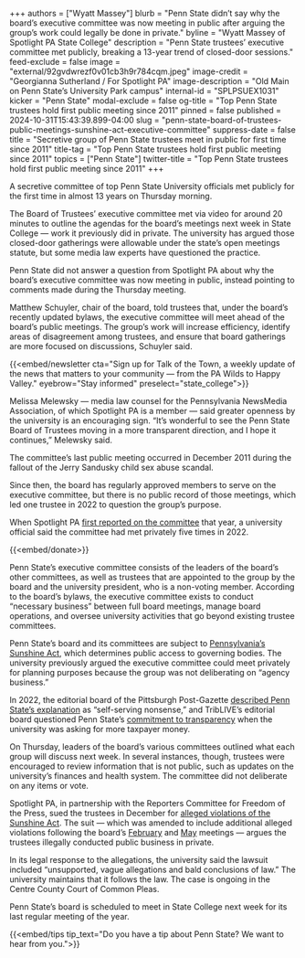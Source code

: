 +++
authors = ["Wyatt Massey"]
blurb = "Penn State didn’t say why the board’s executive committee was now meeting in public after arguing the group’s work could legally be done in private."
byline = "Wyatt Massey of Spotlight PA State College"
description = "Penn State trustees’ executive committee met publicly, breaking a 13-year trend of closed-door sessions."
feed-exclude = false
image = "external/92gvdwrezf0v01cb3h9r784cqm.jpeg"
image-credit = "Georgianna Sutherland / For Spotlight PA"
image-description = "Old Main on Penn State’s University Park campus"
internal-id = "SPLPSUEX1031"
kicker = "Penn State"
modal-exclude = false
og-title = "Top Penn State trustees hold first public meeting since 2011"
pinned = false
published = 2024-10-31T15:43:39.899-04:00
slug = "penn-state-board-of-trustees-public-meetings-sunshine-act-executive-committee"
suppress-date = false
title = "Secretive group of Penn State trustees meet in public for first time since 2011"
title-tag = "Top Penn State trustees hold first public meeting since 2011"
topics = ["Penn State"]
twitter-title = "Top Penn State trustees hold first public meeting since 2011"
+++

A secretive committee of top Penn State University officials met publicly for the first time in almost 13 years on Thursday morning.

The Board of Trustees’ executive committee met via video for around 20 minutes to outline the agendas for the board’s meetings next week in State College — work it previously did in private. The university has argued those closed-door gatherings were allowable under the state’s open meetings statute, but some media law experts have questioned the practice.

Penn State did not answer a question from Spotlight PA about why the board’s executive committee was now meeting in public, instead pointing to comments made during the Thursday meeting.

Matthew Schuyler, chair of the board, told trustees that, under the board’s recently updated bylaws, the executive committee will meet ahead of the board’s public meetings. The group’s work will increase efficiency, identify areas of disagreement among trustees, and ensure that board gatherings are more focused on discussions, Schuyler said.

{{<embed/newsletter cta="Sign up for Talk of the Town, a weekly update of the news that matters to your community — from the PA Wilds to Happy Valley." eyebrow="Stay informed" preselect="state_college">}}

Melissa Melewsky — media law counsel for the Pennsylvania NewsMedia Association, of which Spotlight PA is a member — said greater openness by the university is an encouraging sign. “It’s wonderful to see the Penn State Board of Trustees moving in a more transparent direction, and I hope it continues,” Melewsky said.

The committee’s last public meeting occurred in December 2011 during the fallout of the Jerry Sandusky child sex abuse scandal.

Since then, the board has regularly approved members to serve on the executive committee, but there is no public record of those meetings, which led one trustee in 2022 to question the group’s purpose.

When Spotlight PA <a href="https://www.spotlightpa.org/statecollege/2022/09/penn-state-board-of-trustees-sunshine-act-public-meetings/">first reported on the committee</a> that year, a university official said the committee had met privately five times in 2022.

{{<embed/donate>}}

Penn State’s executive committee consists of the leaders of the board’s other committees, as well as trustees that are appointed to the group by the board and the university president, who is a non-voting member. According to the board’s bylaws, the executive committee exists to conduct “necessary business” between full board meetings, manage board operations, and oversee university activities that go beyond existing trustee committees.

Penn State’s board and its committees are subject to <a href="https://www.legis.state.pa.us/WU01/LI/LI/CT/HTM/65/65.HTM">Pennsylvania’s Sunshine Act</a>, which determines public access to governing bodies. The university previously argued the executive committee could meet privately for planning purposes because the group was not deliberating on “agency business.”

In 2022, the editorial board of the Pittsburgh Post-Gazette <a href="https://www.post-gazette.com/opinion/editorials/2022/09/20/penn-state-executive-committee-board-meetings-secret-hidden-sunshine-act-fine-jerry-sandusky/stories/202209200086">described Penn State’s explanation</a> as “self-serving nonsense,” and TribLIVE’s editorial board questioned Penn State’s <a href="https://triblive.com/opinion/editorial-how-much-is-penn-states-public-private-hybrid-status-worth/">commitment to transparency</a> when the university was asking for more taxpayer money.

On Thursday, leaders of the board’s various committees outlined what each group will discuss next week. In several instances, though, trustees were encouraged to review information that is not public, such as updates on the university’s finances and health system. The committee did not deliberate on any items or vote.

Spotlight PA, in partnership with the Reporters Committee for Freedom of the Press, sued the trustees in December for <a href="https://www.spotlightpa.org/statecollege/2023/12/penn-state-trustees-lawsuit-centre-county-court-open-meetings-sunshine-act/">alleged violations of the Sunshine Act</a>. The suit — which was amended to include additional alleged violations following the board’s <a href="https://www.spotlightpa.org/statecollege/2024/02/penn-state-football-paterno-field-resolution-trustees-budget-cuts/">February</a> and <a href="https://www.spotlightpa.org/statecollege/2024/05/penn-state-football-beaver-stadium-trustees-private-meetings-sunshine-act/">May</a> meetings — argues the trustees illegally conducted public business in private.

In its legal response to the allegations, the university said the lawsuit included “unsupported, vague allegations and bald conclusions of law.” The university maintains that it follows the law. The case is ongoing in the Centre County Court of Common Pleas.

Penn State’s board is scheduled to meet in State College next week for its last regular meeting of the year.

{{<embed/tips tip_text="Do you have a tip about Penn State? We want to hear from you.">}}

